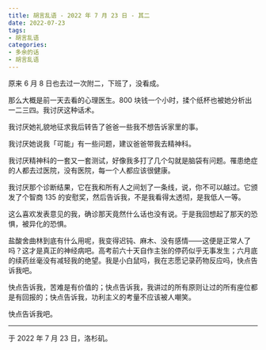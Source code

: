 ```yaml
---
title: 胡言乱语 - 2022 年 7 月 23 日 - 其二
date: 2022-07-23
tags:
- 胡言乱语
categories:
- 多余的话
- 胡言乱语
---
```


原来 6 月 8 日也去过一次附二，下班了，没看成。

那么大概是前一天去看的心理医生。800 块钱一个小时，揉个纸杯也被她分析出一二三四。我讨厌这种话术。

我讨厌她礼貌地征求我后转告了爸爸一些我不想告诉家里的事。

我讨厌她说我「可能」有一些问题，建议爸爸带我去精神科。

我讨厌精神科的一套又一套测试，好像我多打了几个勾就是脑袋有问题。罹患绝症的人都去过医院，没有医院，每一个人都应该很健康。

我讨厌那个诊断结果，它在我和所有人之间划了一条线，说，你不可以越过。它颁发了个智商 135 的安慰奖，然后告诉我，不是我看得太透彻，是我低人一等。

这么喜欢发表意见的我，确诊那天竟然什么话也没有说。于是我回想起了那天的恐惧，被异化的恐惧。

盐酸舍曲林到底有什么用呢，我变得迟钝、麻木、没有感情——这便是正常人了吗？这才是真正的神经病吧。高考前六十天自作主张的停药似乎无事发生；六月底的续药丝毫没有减轻我的绝望。我是小白鼠吗，我在志愿记录药物反应吗，快点告诉我吧。

快点告诉我，苦难是有价值的；快点告诉我，我讲过的所有原则让过的所有座位都是有回报的；快点告诉我，功利主义的考量不应该被人嘲笑。

快点告诉我吧。

------

于 2022 年 7 月 23 日，洛杉矶。
